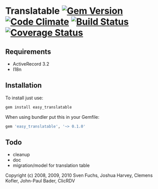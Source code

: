 # Translatable [![Gem Version](https://badge.fury.io/rb/easy_translatable.png)](http://badge.fury.io/rb/easy_translatable) [![Code Climate](https://codeclimate.com/github/popox/translatable.png)](https://codeclimate.com/github/popox/translatable) [![Build Status](https://travis-ci.org/popox/translatable.png)](https://travis-ci.org/popox/translatable) [![Coverage Status](https://coveralls.io/repos/popox/translatable/badge.png)](https://coveralls.io/r/popox/translatable)
## Requirements

* ActiveRecord 3.2
* I18n

## Installation

To install just use:

```ruby
gem install easy_translatable
```

When using bundler put this in your Gemfile:

```ruby
gem 'easy_translatable', '~> 0.1.0'
```

## Todo

- cleanup
- doc
- migration/model for translation table


Copyright (c) 2008, 2009, 2010 Sven Fuchs, Joshua Harvey, Clemens Kofler, John-Paul Bader, ClicRDV
